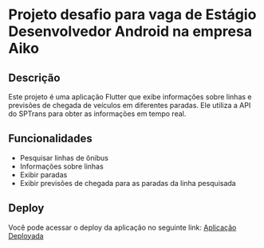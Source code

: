 # Projeto desafio para vaga de Estágio Desenvolvedor Android na empresa Aiko

## Descrição

Este projeto é uma aplicação Flutter que exibe informações sobre linhas e previsões de chegada de veículos em diferentes paradas. Ele utiliza a API do SPTrans para obter as informações em tempo real.

## Funcionalidades

- Pesquisar linhas de ônibus
- Informações sobre linhas
- Exibir paradas
- Exibir previsões de chegada para as paradas da linha pesquisada

## Deploy

Você pode acessar o deploy da aplicação no seguinte link: [Aplicação Deployada](https://desafio-aiko-7d5ea.web.app/)



